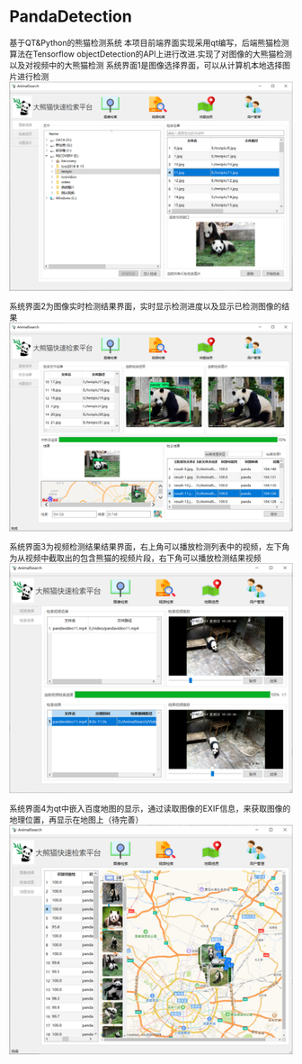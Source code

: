 # PandaDetection
基于QT&amp;Python的熊猫检测系统
本项目前端界面实现采用qt编写，后端熊猫检测算法在Tensorflow objectDetection的API上进行改进.实现了对图像的大熊猫检测以及对视频中的大熊猫检测
系统界面1是图像选择界面，可以从计算机本地选择图片进行检测
![image](https://github.com/yhyCloud/PandaDetection/blob/master/%E7%B3%BB%E7%BB%9F%E7%95%8C%E9%9D%A2%E5%B1%95%E7%A4%BA/%E7%B3%BB%E7%BB%9F%E7%95%8C%E9%9D%A21.png)

系统界面2为图像实时检测结果界面，实时显示检测进度以及显示已检测图像的结果
![image](https://github.com/yhyCloud/PandaDetection/blob/master/%E7%B3%BB%E7%BB%9F%E7%95%8C%E9%9D%A2%E5%B1%95%E7%A4%BA/%E7%B3%BB%E7%BB%9F%E7%95%8C%E9%9D%A22.png)

系统界面3为视频检测结果结果界面，右上角可以播放检测列表中的视频，左下角为从视频中截取出的包含熊猫的视频片段，右下角可以播放检测结果视频
![image](https://github.com/yhyCloud/PandaDetection/blob/master/%E7%B3%BB%E7%BB%9F%E7%95%8C%E9%9D%A2%E5%B1%95%E7%A4%BA/%E7%B3%BB%E7%BB%9F%E7%95%8C%E9%9D%A23.png)

系统界面4为qt中嵌入百度地图的显示，通过读取图像的EXIF信息，来获取图像的地理位置，再显示在地图上（待完善）
![image](https://github.com/yhyCloud/PandaDetection/blob/master/%E7%B3%BB%E7%BB%9F%E7%95%8C%E9%9D%A2%E5%B1%95%E7%A4%BA/%E7%B3%BB%E7%BB%9F%E7%95%8C%E9%9D%A24.png)
